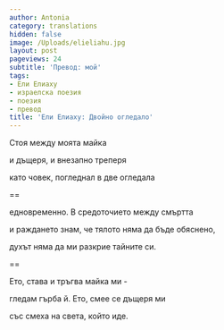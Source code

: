 ```yaml
---
author: Antonia
category: translations
hidden: false
image: /Uploads/elieliahu.jpg
layout: post
pageviews: 24
subtitle: 'Превод: мой'
tags:
- Ели Елиаху
- израелска поезия
- поезия
- превод
title: 'Ели Елиаху: Двойно огледало'
---
```


Стоя между моята майка

и дъщеря, и внезапно треперя

като човек, погледнал в две огледала

\==

едновременно. В средоточието между смъртта

и раждането знам, че тялото няма да бъде обяснено,

духът няма да ми разкрие тайните си.

\==

Ето, става и тръгва майка ми -

гледам гърба й. Ето, смее се дъщеря ми

със смеха на света, който иде.